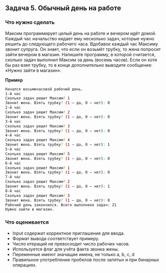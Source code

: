 ## Задача 5. Обычный день на работе
### Что нужно сделать
Максим программирует целый день на работе и вечером идёт домой. Каждый час начальство кидает ему несколько задач, которые нужно решить до следующего рабочего часа. Вдобавок каждый час Максиму звонит супруга. Он знает, что если он возьмёт трубку, то жена попросит зайти вечером в магазин.
Напишите программу, в которой считается, сколько задач выполнил Максим за день (восемь часов). Если он хотя бы раз взял трубку, то в конце дополнительно выводите сообщение: «Нужно зайти в магазин».

**Пример**
``` bash
Начался восьмичасовой рабочий день.
1-й час
Сколько задач решит Максим? 1
Звонит жена. Взять трубку? (1 — да, 0 — нет): 0
2-й час
Сколько задач решит Максим? 2
Звонит жена. Взять трубку? (1 — да, 0 — нет): 0
3-й час
Сколько задач решит Максим? 3
Звонит жена. Взять трубку? (1 — да, 0 — нет): 0
4-й час
Сколько задач решит Максим? 4
Звонит жена. Взять трубку? (1 — да, 0 — нет): 1
5-й час
Сколько задач решит Максим? 5
Звонит жена. Взять трубку? (1 — да, 0 — нет): 0
6-й час
Сколько задач решит Максим? 1
Звонит жена. Взять трубку? (1 — да, 0 — нет): 0
7-й час
Сколько задач решит Максим? 2
Звонит жена. Взять трубку? (1 — да, 0 — нет): 1
8-й час
Сколько задач решит Максим? 3
Звонит жена. Взять трубку? (1 — да, 0 — нет): 0
Рабочий день закончился. Всего выполнено задач: 21
Нужно зайти в магазин.
```
### Что оценивается
* Input содержит корректное приглашение для ввода.
* Формат вывода соответствует примеру.
* Число итераций не превосходит число рабочих часов.
* Используется флаг для учёта факта звонка жены.
* Переменные имеют значащие имена, не только a, b, c, d
* Правильное употребление пробелов после запятых и при бинарных операциях.